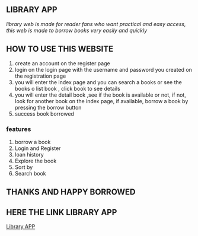 
## LIBRARY APP 

*library web is made for reader fans who want practical and easy access, this web is made to borrow books very easily and quickly*

## HOW TO USE THIS WEBSITE



1. create an account on the register page
2. login on the login page with the username and password you created on the registration page
3. you will enter the index page and you can search a books or see the books o list book , 
click book to see details
4. you will enter the detail book ,see if the book is available or not, if not, look for another book on the index page, if available, borrow a book by pressing the borrow button
5. success book borrowed

### features
1. borrow a book
2. Login and Register
3. loan history
4. Explore the book
5. Sort by
6. Search book

## THANKS AND HAPPY BORROWED

## HERE THE LINK LIBRARY APP
[Library APP](https://library-app-reactjs.netlify.app/)